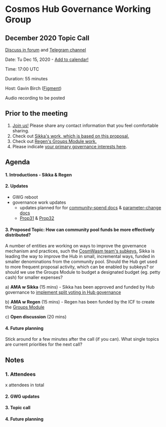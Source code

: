 # Cosmos Hub Governance Working Group
## December 2020 Topic Call
[Discuss in forum](https://forum.cosmos.network/t/gwg-community-calls-updates/3238/12) and [Telegram channel](https://t.me/hubgov)

Date: Tu Dec 15, 2020 - [Add to calendar!](https://calendar.google.com/event?action=TEMPLATE&tmeid=MTU3amd1OXY3bmhrOTR2aGJlcXQzb251MWwgZmlnbWVudC5jYXBpdGFsX29iYnZqMnVsNWI3MGFyNTg4amY4dnUxanFrQGc&tmsrc=figment.capital_obbvj2ul5b70ar588jf8vu1jqk%40group.calendar.google.com)

Time: 17:00 UTC

Duration: 55 minutes

Host: Gavin Birch ([Figment](https://figment.io))

Audio recording to be posted

## Prior to the meeting
1. [Join us!](http://bit.ly/2sukvxa) Please share any contact information that you feel comfortable sharing.
2. Check out [Sikka's work, which is based on this proposal.](https://hubble.figment.io/cosmos/chains/cosmoshub-3/governance/proposals/31)
3. Check out [Regen's Groups Module work.](https://github.com/regen-network/cosmos-modules/tree/master/incubator/group)
2. Please indicate [your primary governance interests here](https://docs.google.com/document/d/1jdSwln5L7KLvEkkM91GhlblniSynmAjMyAWSLONxTGQ/edit?usp=sharing).

## Agenda

#### 1. Introductions - Sikka & Regen
#### 2. Updates
- GWG reboot
- governance work updates
  - updates planned for for [community-spend docs](https://github.com/gavinly/CosmosCommunitySpend) & [parameter-change docs](https://github.com/gavinly/CosmosParametersWiki)
  - [Prop31](https://hubble.figment.io/cosmos/chains/cosmoshub-3/governance/proposals/31) & [Prop32](https://hubble.figment.io/cosmos/chains/cosmoshub-3/governance/proposals/32)

#### 3. Proposed Topic: How can community pool funds be more effectively distributed?
A number of entities are working on ways to improve the governance mechanism and practices, such the [CosmWasm team's subkeys.](https://docs.cosmwasm.com/cw-plus/cw1/subkeys.html#) Sikka is leading the way to improve the Hub in small, incremental ways, funded in smaller denominations from the community pool. Should the Hub get used to more frequent proposal activity, which can be enabled by subkeys? or should we use the Groups Module to budget a designated budget (eg. petty cash) for smaller expenses?

a) **AMA w Sikka** (15 mins) - Sikka has been approved and funded by Hub governance to [implement split voting in Hub governance](https://hubble.figment.io/cosmos/chains/cosmoshub-3/governance/proposals/31)

b) **AMA w Regen** (15 mins) - Regen has been funded by the ICF to create the [Groups Module](https://github.com/regen-network/cosmos-modules/tree/master/incubator/group)

c) **Open discussion** (20 mins)

#### 4. Future planning
Stick around for a few minutes after the call (if you can). What single topics are current priorities for the next call?

## Notes

### 1. Attendees
x attendees in total

#### 2. GWG updates

#### 3. Topic call

#### 4. Future planning
